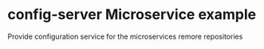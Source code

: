 # config-server   Microservice example
Provide configuration service for the microservices remore repositories
